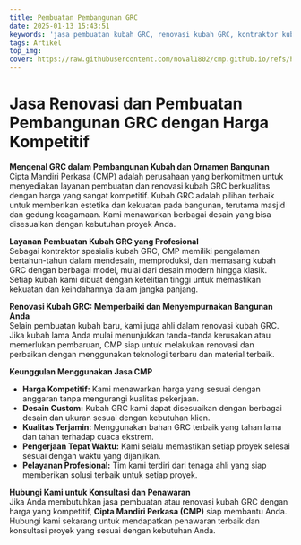```yaml
---
title: Pembuatan Pembangunan GRC
date: 2025-01-13 15:43:51
keywords: 'jasa pembuatan kubah GRC, renovasi kubah GRC, kontraktor kubah GRC, kubah masjid GRC, desain kubah GRC modern, desain kubah GRC klasik, harga kubah GRC, keunggulan kubah GRC, jasa renovasi kubah, kubah GRC tahan lama, spesialis kubah GRC, keindahan kubah GRC, pembangunan kubah GRC, layanan kubah GRC profesional, desain custom kubah GRC, teknologi kubah GRC, material terbaik kubah GRC, pembuatan kubah berkualitas, renovasi kubah masjid, jasa kubah GRC kompetitif'
tags: Artikel
top_img:
cover: https://raw.githubusercontent.com/noval1802/cmp.github.io/refs/heads/main/asset/IMG_9033.jpg
---
```


# **Jasa Renovasi dan Pembuatan Pembangunan GRC dengan Harga Kompetitif**

**Mengenal GRC dalam Pembangunan Kubah dan Ornamen Bangunan**  
Cipta Mandiri Perkasa (CMP) adalah perusahaan yang berkomitmen untuk menyediakan layanan pembuatan dan renovasi kubah GRC berkualitas dengan harga yang sangat kompetitif. Kubah GRC adalah pilihan terbaik untuk memberikan estetika dan kekuatan pada bangunan, terutama masjid dan gedung keagamaan. Kami menawarkan berbagai desain yang bisa disesuaikan dengan kebutuhan proyek Anda.

**Layanan Pembuatan Kubah GRC yang Profesional**  
Sebagai kontraktor spesialis kubah GRC, CMP memiliki pengalaman bertahun-tahun dalam mendesain, memproduksi, dan memasang kubah GRC dengan berbagai model, mulai dari desain modern hingga klasik. Setiap kubah kami dibuat dengan ketelitian tinggi untuk memastikan kekuatan dan keindahannya dalam jangka panjang.

**Renovasi Kubah GRC: Memperbaiki dan Menyempurnakan Bangunan Anda**  
Selain pembuatan kubah baru, kami juga ahli dalam renovasi kubah GRC. Jika kubah lama Anda mulai menunjukkan tanda-tanda kerusakan atau memerlukan pembaruan, CMP siap untuk melakukan renovasi dan perbaikan dengan menggunakan teknologi terbaru dan material terbaik.

**Keunggulan Menggunakan Jasa CMP**  
- **Harga Kompetitif:** Kami menawarkan harga yang sesuai dengan anggaran tanpa mengurangi kualitas pekerjaan.  
- **Desain Custom:** Kubah GRC kami dapat disesuaikan dengan berbagai desain dan ukuran sesuai dengan kebutuhan klien.  
- **Kualitas Terjamin:** Menggunakan bahan GRC terbaik yang tahan lama dan tahan terhadap cuaca ekstrem.  
- **Pengerjaan Tepat Waktu:** Kami selalu memastikan setiap proyek selesai sesuai dengan waktu yang dijanjikan.  
- **Pelayanan Profesional:** Tim kami terdiri dari tenaga ahli yang siap memberikan solusi terbaik untuk setiap proyek.

**Hubungi Kami untuk Konsultasi dan Penawaran**  
Jika Anda membutuhkan jasa pembuatan atau renovasi kubah GRC dengan harga yang kompetitif, **Cipta Mandiri Perkasa (CMP)** siap membantu Anda. Hubungi kami sekarang untuk mendapatkan penawaran terbaik dan konsultasi proyek yang sesuai dengan kebutuhan Anda.